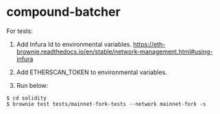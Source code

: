 # compound-batcher

For tests:
 
1. Add Infura Id to environmental variables. https://eth-brownie.readthedocs.io/en/stable/network-management.html#using-infura 

2. Add ETHERSCAN_TOKEN to environmental variables.

3. Run below:

```
$ cd solidity
$ brownie test tests/mainnet-fork-tests --network mainnet-fork -s
```
